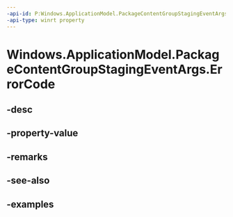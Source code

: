 ```yaml
---
-api-id: P:Windows.ApplicationModel.PackageContentGroupStagingEventArgs.ErrorCode
-api-type: winrt property
---
```


<!-- Property syntax.
public HResult ErrorCode { get; }
-->

# Windows.ApplicationModel.PackageContentGroupStagingEventArgs.ErrorCode

## -desc

## -property-value

## -remarks

## -see-also

## -examples

